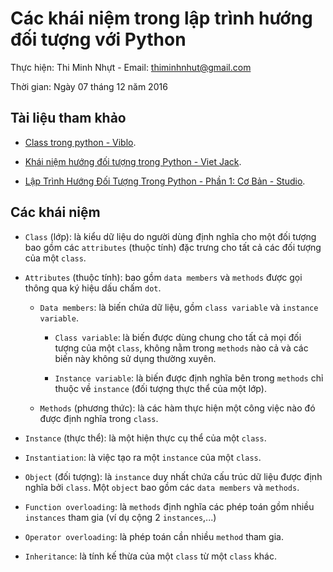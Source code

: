 # Các khái niệm trong lập trình hướng đối tượng với Python

Thực hiện: Thi Minh Nhựt - Email: thiminhnhut@gmail.com

Thời gian: Ngày 07 tháng 12 năm 2016

## Tài liệu tham khảo

* [Class trong python - Viblo](https://viblo.asia/le.cong.phuc/posts/znmMd0y4Mr69).

* [Khái niệm hướng đối tượng trong Python - Viet Jack](http://vietjack.com/python/khai_niem_huong_doi_tuong_trong_python.jsp).

* [Lập Trình Hướng Đối Tượng Trong Python - Phần 1: Cơ Bản - Studio](https://www.stdio.vn/articles/read/422/lap-trinh-huong-doi-tuong-trong-python-phan-1-co-ban).

## Các khái niệm

* `Class` (lớp): là kiểu dữ liệu do người dùng định nghĩa cho một đối tượng bao gồm 
các `attributes` (thuộc tính) đặc trưng cho tất cả các đối tượng của một `class`.

* `Attributes` (thuộc tính): bao gồm `data members` và `methods` được gọi thông qua 
ký hiệu dấu chấm `dot`.
	
	+ `Data members`: là biến chứa dữ liệu, gồm `class variable` và `instance variable`.
		
		- `Class variable`: là biến được dùng chung cho tất cả mọi đối tượng của một `class`, 
		không nằm trong `methods` nào cả và các biến này không sử dụng thường xuyên.
		
		- `Instance variable`: là biến được định nghĩa bên trong `methods` chỉ thuộc về `instance` 
		(đối tượng thực thể của một lớp).
	
	+ `Methods` (phương thức): là các hàm thực hiện một công việc nào đó được định nghĩa trong `class`.

* `Instance` (thực thể): là một hiện thực cụ thể của một `class`.

* `Instantiation`: là việc tạo ra một `instance` của một `class`.

* `Object` (đối tượng): là `instance` duy nhất chứa cấu trúc dữ liệu được định nghĩa bởi `class`. 
Một `object` bao gồm các `data members` và `methods`.

* `Function overloading`: là `methods` định nghĩa các phép toán gồm nhiều `instances` tham gia 
(ví dụ cộng 2 `instances`,...)

* `Operator overloading`: là phép toán cần nhiều `method` tham gia.

* `Inheritance`: là tính kế thừa của một `class` từ một `class` khác.
